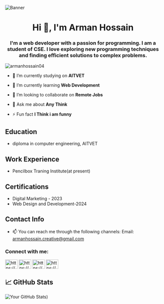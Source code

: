 ![Banner](https://github.com/ArmanHossain04/ArmanHossain04/assets/164849774/6f9fecaa-61b7-49a4-9509-07040cc7b0e8)
<h1 align="center">Hi 👋, I'm Arman Hossain</h1>
<h3 align="center"> I'm a web developer with a passion for programming. I am a student of CSE. I love exploring new programming techniques and finding efficient solutions to complex problems.</h3>

<p align="left"> <img src="https://komarev.com/ghpvc/?username=armanhossain04&label=Profile%20views&color=0e75b6&style=flat" alt="armanhossain04" /> </p>

- 🔭 I’m currently studying on **AITVET**

- 🌱 I’m currently learning **Web Development**

- 👯 I’m looking to collaborate on **Remote Jobs**

- 💬 Ask me about **Any Think**

- ⚡ Fun fact **I Think i am funny**

 ## Education
- diploma in computer engineering, AITVET
## Work Experience 
- Pencilbox Traning Institute(at present)
## Certifications
- Digital Marketing - 2023
- Web Design and Development-2024
## Contact Info
- 📫 You can reach me through the following channels: Email: armanhossain.creative@gmail.com

<h3 align="left">Connect with me:</h3>
<p align="left">
<a href="https://www.linkedin.com/in/arman0074/" target="blank"><img align="center" src="https://raw.githubusercontent.com/rahuldkjain/github-profile-readme-generator/master/src/images/icons/Social/linked-in-alt.svg" alt="https://www.linkedin.com/in/arman0074/" height="30" width="40" /></a>
<a href="https://www.facebook.com/profile.php?id=100031304332372" target="blank"><img align="center" src="https://raw.githubusercontent.com/rahuldkjain/github-profile-readme-generator/master/src/images/icons/Social/facebook.svg" alt="https://www.https://www.facebook.com/profile.php?id=100031304332372facebook.com/profile.php?id=100031304332372" height="30" width="40" /></a>
<a href="https://instagram.com/arman_hossain_004/" target="blank"><img align="center" src="https://raw.githubusercontent.com/rahuldkjain/github-profile-readme-generator/master/src/images/icons/Social/instagram.svg" alt="https://www.instagram.com/arman_hossain_004/" height="30" width="40" /></a>
<a href="https://www.youtube.com/@armanhossain294" target="blank"><img align="center" src="https://raw.githubusercontent.com/rahuldkjain/github-profile-readme-generator/master/src/images/icons/Social/youtube.svg" alt="https://www.youtube.com/@armanhossain294" height="30" width="40" /></a>
</p>


## 📈 GitHub Stats

![Your GitHub Stats](https://github-readme-stats.vercel.app/api?username=ArmanHossainWeb&theme=dark&show_icons=true&hide_border=false&count_private=true))

